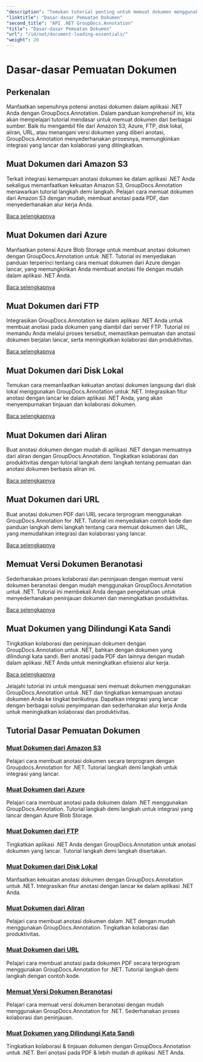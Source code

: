 ```yaml
---
"description": "Temukan tutorial penting untuk memuat dokumen menggunakan GroupDocs.Annotation .NET. Terintegrasi dengan lancar dengan Amazon S3, Azure, FTP, disk lokal, stream, & lainnya."
"linktitle": "Dasar-dasar Pemuatan Dokumen"
"second_title": "API .NET GroupDocs.Annotation"
"title": "Dasar-dasar Pemuatan Dokumen"
"url": "/id/net/document-loading-essentials/"
"weight": 20
---
```


# Dasar-dasar Pemuatan Dokumen

## Perkenalan

Manfaatkan sepenuhnya potensi anotasi dokumen dalam aplikasi .NET Anda dengan GroupDocs.Annotation. Dalam panduan komprehensif ini, kita akan mempelajari tutorial mendasar untuk memuat dokumen dari berbagai sumber. Baik itu mengambil file dari Amazon S3, Azure, FTP, disk lokal, aliran, URL, atau menangani versi dokumen yang diberi anotasi, GroupDocs.Annotation menyederhanakan prosesnya, memungkinkan integrasi yang lancar dan kolaborasi yang ditingkatkan.

## Muat Dokumen dari Amazon S3
Terkait integrasi kemampuan anotasi dokumen ke dalam aplikasi .NET Anda sekaligus memanfaatkan kekuatan Amazon S3, GroupDocs.Annotation menawarkan tutorial langkah demi langkah. Pelajari cara memuat dokumen dari Amazon S3 dengan mudah, membuat anotasi pada PDF, dan menyederhanakan alur kerja Anda.

[Baca selengkapnya](./load-document-from-amazon-s3/)

## Muat Dokumen dari Azure
Manfaatkan potensi Azure Blob Storage untuk membuat anotasi dokumen dengan GroupDocs.Annotation untuk .NET. Tutorial ini menyediakan panduan terperinci tentang cara memuat dokumen dari Azure dengan lancar, yang memungkinkan Anda membuat anotasi file dengan mudah dalam aplikasi .NET Anda.

[Baca selengkapnya](./load-document-from-azure/)

## Muat Dokumen dari FTP
Integrasikan GroupDocs.Annotation ke dalam aplikasi .NET Anda untuk membuat anotasi pada dokumen yang diambil dari server FTP. Tutorial ini memandu Anda melalui proses tersebut, memastikan pemuatan dan anotasi dokumen berjalan lancar, serta meningkatkan kolaborasi dan produktivitas.

[Baca selengkapnya](./load-document-from-ftp/)

## Muat Dokumen dari Disk Lokal
Temukan cara memanfaatkan kekuatan anotasi dokumen langsung dari disk lokal menggunakan GroupDocs.Annotation untuk .NET. Integrasikan fitur anotasi dengan lancar ke dalam aplikasi .NET Anda, yang akan menyempurnakan tinjauan dan kolaborasi dokumen.

[Baca selengkapnya](./load-document-from-local-disk/)

## Muat Dokumen dari Aliran
Buat anotasi dokumen dengan mudah di aplikasi .NET dengan memuatnya dari aliran dengan GroupDocs.Annotation. Tingkatkan kolaborasi dan produktivitas dengan tutorial langkah demi langkah tentang pemuatan dan anotasi dokumen berbasis aliran ini.

[Baca selengkapnya](./load-document-from-stream/)

## Muat Dokumen dari URL
Buat anotasi dokumen PDF dari URL secara terprogram menggunakan GroupDocs.Annotation for .NET. Tutorial ini menyediakan contoh kode dan panduan langkah demi langkah tentang cara memuat dokumen dari URL, yang memudahkan integrasi dan kolaborasi yang lancar.

[Baca selengkapnya](./load-document-from-url/)

## Memuat Versi Dokumen Beranotasi
Sederhanakan proses kolaborasi dan peninjauan dengan memuat versi dokumen beranotasi dengan mudah menggunakan GroupDocs.Annotation untuk .NET. Tutorial ini membekali Anda dengan pengetahuan untuk menyederhanakan peninjauan dokumen dan meningkatkan produktivitas.

[Baca selengkapnya](./loading-annotated-document-version/)

## Muat Dokumen yang Dilindungi Kata Sandi
Tingkatkan kolaborasi dan peninjauan dokumen dengan GroupDocs.Annotation untuk .NET, bahkan dengan dokumen yang dilindungi kata sandi. Beri anotasi pada PDF dan lainnya dengan mudah dalam aplikasi .NET Anda untuk meningkatkan efisiensi alur kerja.

[Baca selengkapnya](./load-password-protected-documents/)

Jelajahi tutorial ini untuk menguasai seni memuat dokumen menggunakan GroupDocs.Annotation untuk .NET dan tingkatkan kemampuan anotasi dokumen Anda ke tingkat berikutnya. Dapatkan integrasi yang lancar dengan berbagai solusi penyimpanan dan sederhanakan alur kerja Anda untuk meningkatkan kolaborasi dan produktivitas.
## Tutorial Dasar Pemuatan Dokumen
### [Muat Dokumen dari Amazon S3](./load-document-from-amazon-s3/)
Pelajari cara membuat anotasi dokumen secara terprogram dengan Groupdocs.Annotation for .NET. Tutorial langkah demi langkah untuk integrasi yang lancar.
### [Muat Dokumen dari Azure](./load-document-from-azure/)
Pelajari cara membuat anotasi pada dokumen dalam .NET menggunakan GroupDocs.Annotation. Tutorial langkah demi langkah untuk integrasi yang lancar dengan Azure Blob Storage.
### [Muat Dokumen dari FTP](./load-document-from-ftp/)
Tingkatkan aplikasi .NET Anda dengan GroupDocs.Annotation untuk anotasi dokumen yang lancar. Tutorial langkah demi langkah disertakan.
### [Muat Dokumen dari Disk Lokal](./load-document-from-local-disk/)
Manfaatkan kekuatan anotasi dokumen dengan GroupDocs.Annotation untuk .NET. Integrasikan fitur anotasi dengan lancar ke dalam aplikasi .NET Anda.
### [Muat Dokumen dari Aliran](./load-document-from-stream/)
Pelajari cara membuat anotasi dokumen dalam .NET dengan mudah menggunakan GroupDocs.Annotation. Tingkatkan kolaborasi dan produktivitas.
### [Muat Dokumen dari URL](./load-document-from-url/)
Pelajari cara membuat anotasi pada dokumen PDF secara terprogram menggunakan GroupDocs.Annotation for .NET. Tutorial langkah demi langkah dengan contoh kode.
### [Memuat Versi Dokumen Beranotasi](./loading-annotated-document-version/)
Pelajari cara memuat versi dokumen beranotasi dengan mudah menggunakan GroupDocs.Annotation for .NET. Sederhanakan proses kolaborasi dan peninjauan.
### [Muat Dokumen yang Dilindungi Kata Sandi](./load-password-protected-documents/)
Tingkatkan kolaborasi & tinjauan dokumen dengan GroupDocs.Annotation untuk .NET. Beri anotasi pada PDF & lebih mudah di aplikasi .NET Anda.